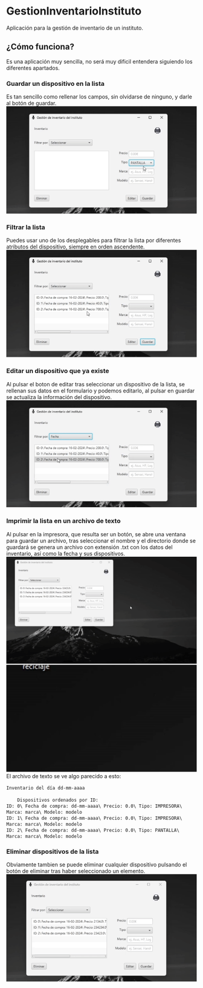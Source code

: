 # GestionInventarioInstituto
Aplicación para la gestión de inventario de un instituto.
## ¿Cómo funciona?
Es una aplicación muy sencilla, no será muy dificil entendera siguiendo los diferentes apartados.
### Guardar un dispositivo en la lista
Es tan sencillo como rellenar los campos, sin olvidarse de ninguno, y darle al botón de guardar.
![Gif animado con un ejemplo de como guardar un dispositivo en la lista](https://github.com/beatkapo/GestionInventarioInstituto/blob/main/GestionInventarioInstituto/doc/img/guardar.gif?raw=true)
### Filtrar la lista 
Puedes usar uno de los desplegables para filtrar la lista por diferentes atributos del dispositivo, siempre en orden ascendente.
![Gif animado con un ejemplo de como se filtra](https://github.com/beatkapo/GestionInventarioInstituto/blob/main/GestionInventarioInstituto/doc/img/filtrar.gif?raw=true)
### Editar un dispositivo que ya existe
Al pulsar el boton de editar tras seleccionar un dispositivo de la lista, se rellenan sus datos en el formulario y podemos editarlo, al pulsar en guardar se actualiza la información del dispositivo.
![Gif animado con un ejemplo de como se edita un dispositivo de la lista](https://github.com/beatkapo/GestionInventarioInstituto/blob/main/GestionInventarioInstituto/doc/img/editar.gif?raw=true)
### Imprimir la lista en un archivo de texto
Al pulsar en la impresora, que resulta ser un botón, se abre una ventana para guardar un archivo, tras seleccionar el nombre y el directorio donde se guardará se genera un archivo con extensión .txt con los datos del inventario, así como la fecha y sus dispositivos.
![Gif con un ejemplo de como se guarda un inventario](https://github.com/beatkapo/GestionInventarioInstituto/blob/main/GestionInventarioInstituto/doc/img/imprimir.gif?raw=true)
![Gif animado de el archivo apareciendo](https://github.com/beatkapo/GestionInventarioInstituto/blob/main/GestionInventarioInstituto/doc/img/pop.gif?raw=true)
El archivo de texto se ve algo parecido a esto:
```
Inventario del día dd-mm-aaaa

	Dispositivos ordenados por ID:
ID: 0\ Fecha de compra: dd-mm-aaaa\ Precio: 0.0\ Tipo: IMPRESORA\ Marca: marca\ Modelo: modelo
ID: 1\ Fecha de compra: dd-mm-aaaa\ Precio: 0.0\ Tipo: IMPRESORA\ Marca: marca\ Modelo: modelo
ID: 2\ Fecha de compra: dd-mm-aaaa\ Precio: 0.0\ Tipo: PANTALLA\ Marca: marca\ Modelo: modelo

```
### Eliminar dispositivos de la lista
Obviamente tambien se puede eliminar cualquier dispositivo pulsando el botón de eliminar tras haber seleccionado un elemento.
![Gif animado de un ejemplo sobre como eliminar un dispositivo de la lista](https://github.com/beatkapo/GestionInventarioInstituto/blob/main/GestionInventarioInstituto/doc/img/eliminar.gif?raw=true)
